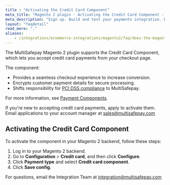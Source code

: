 ```yaml
---
title : "Activating the Credit Card Component"
meta_title: "Magento 2 plugin - Activating the Credit Card Component - MultiSafepay Docs"
meta_description: "Sign up. Build and test your payments integration. Explore our products and services. Use our API Reference, SDKs, and wrappers. Get support."
layout: "faqdetail"
read_more: "."
aliases:
    - /integrations/ecommerce-integrations/magento2/faq/does-the-magento-2-plugin-support-magento-vault/
---
```


The MultiSafepay Magento 2 plugin supports the Credit Card Component, which lets you accept credit card payments from your checkout page.

The component:

- Provides a seamless checkout experience to increase conversion.
- Encrypts customer payment details for secure processing.
- Shifts responsibility for [PCI DSS compliance](/faq/general/multisafepay-glossary/#payment-card-industry-data-security-standard-pci-dss) to MultiSafepay.

For more information, see [Payment Components](/integrations/payment-components/).

If you're new to accepting credit card payments, apply to activate them.  
Email applications to your account manager at <sales@multisafepay.com>

## Activating the Credit Card Component

To activate the component in your Magento 2 backend, follow these steps:

1. Log in to your Magento 2 backend.
2. Go to **Configuration** > **Credit card**, and then click **Configure**.
3. Click **Payment type** and select **Credit card component**.
4. Click **Save config**.

For questions, email the Integration Team at <integration@multisafepay.com>

